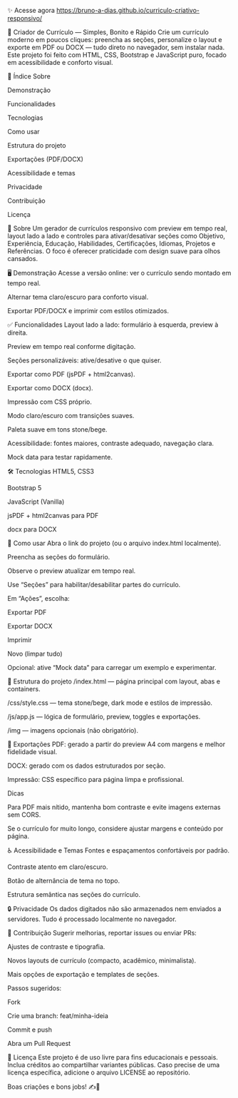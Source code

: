 ✨ Acesse agora
https://bruno-a-dias.github.io/curriculo-criativo-responsivo/

🧩 Criador de Currículo — Simples, Bonito e Rápido
Crie um currículo moderno em poucos cliques: preencha as seções, personalize o layout e exporte em PDF ou DOCX — tudo direto no navegador, sem instalar nada. Este projeto foi feito com HTML, CSS, Bootstrap e JavaScript puro, focado em acessibilidade e conforto visual.

🧭 Índice
Sobre

Demonstração

Funcionalidades

Tecnologias

Como usar

Estrutura do projeto

Exportações (PDF/DOCX)

Acessibilidade e temas

Privacidade

Contribuição

Licença

📖 Sobre
Um gerador de currículos responsivo com preview em tempo real, layout lado a lado e controles para ativar/desativar seções como Objetivo, Experiência, Educação, Habilidades, Certificações, Idiomas, Projetos e Referências. O foco é oferecer praticidade com design suave para olhos cansados.

🖥️ Demonstração
Acesse a versão online: ver o currículo sendo montado em tempo real.

Alternar tema claro/escuro para conforto visual.

Exportar PDF/DOCX e imprimir com estilos otimizados.

✅ Funcionalidades
Layout lado a lado: formulário à esquerda, preview à direita.

Preview em tempo real conforme digitação.

Seções personalizáveis: ative/desative o que quiser.

Exportar como PDF (jsPDF + html2canvas).

Exportar como DOCX (docx).

Impressão com CSS próprio.

Modo claro/escuro com transições suaves.

Paleta suave em tons stone/bege.

Acessibilidade: fontes maiores, contraste adequado, navegação clara.

Mock data para testar rapidamente.

🛠️ Tecnologias
HTML5, CSS3

Bootstrap 5

JavaScript (Vanilla)

jsPDF + html2canvas para PDF

docx para DOCX

🚀 Como usar
Abra o link do projeto (ou o arquivo index.html localmente).

Preencha as seções do formulário.

Observe o preview atualizar em tempo real.

Use “Seções” para habilitar/desabilitar partes do currículo.

Em “Ações”, escolha:

Exportar PDF

Exportar DOCX

Imprimir

Novo (limpar tudo)

Opcional: ative “Mock data” para carregar um exemplo e experimentar.

📂 Estrutura do projeto
/index.html — página principal com layout, abas e containers.

/css/style.css — tema stone/bege, dark mode e estilos de impressão.

/js/app.js — lógica de formulário, preview, toggles e exportações.

/img — imagens opcionais (não obrigatório).

📄 Exportações
PDF: gerado a partir do preview A4 com margens e melhor fidelidade visual.

DOCX: gerado com os dados estruturados por seção.

Impressão: CSS específico para página limpa e profissional.

Dicas

Para PDF mais nítido, mantenha bom contraste e evite imagens externas sem CORS.

Se o currículo for muito longo, considere ajustar margens e conteúdo por página.

♿ Acessibilidade e Temas
Fontes e espaçamentos confortáveis por padrão.

Contraste atento em claro/escuro.

Botão de alternância de tema no topo.

Estrutura semântica nas seções do currículo.

🔒 Privacidade
Os dados digitados não são armazenados nem enviados a servidores. Tudo é processado localmente no navegador.

🤝 Contribuição
Sugerir melhorias, reportar issues ou enviar PRs:

Ajustes de contraste e tipografia.

Novos layouts de currículo (compacto, acadêmico, minimalista).

Mais opções de exportação e templates de seções.

Passos sugeridos:

Fork

Crie uma branch: feat/minha-ideia

Commit e push

Abra um Pull Request

📜 Licença
Este projeto é de uso livre para fins educacionais e pessoais. Inclua créditos ao compartilhar variantes públicas. Caso precise de uma licença específica, adicione o arquivo LICENSE ao repositório.

Boas criações e bons jobs! ✍️📄